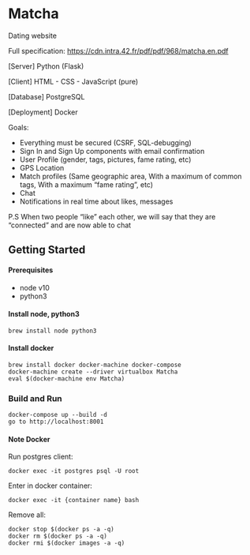# Matcha
Dating website

Full specification: https://cdn.intra.42.fr/pdf/pdf/968/matcha.en.pdf

[Server] Python (Flask)

[Client] HTML - CSS - JavaScript (pure)

[Database] PostgreSQL


[Deployment] Docker

Goals:

- Everything must be secured (CSRF, SQL-debugging)
- Sign In and Sign Up components with email confirmation
- User Profile (gender, tags, pictures, fame rating, etc)
- GPS Location
- Match profiles (Same geographic area, With a maximum of common tags, With a maximum “fame rating”, etc)
- Chat
- Notifications in real time about likes, messages

P.S  When two people “like” each other, we will say that they are “connected” and are now able to chat
## Getting Started

#### Prerequisites

- node v10
- python3

#### Install node, python3

```
brew install node python3
```

#### Install docker

```
brew install docker docker-machine docker-compose
docker-machine create --driver virtualbox Matcha
eval $(docker-machine env Matcha)
```

### Build and Run

```
docker-compose up --build -d
go to http://localhost:8001
```

#### Note Docker

Run postgres client:

```
docker exec -it postgres psql -U root
```
Enter in docker container:
```
docker exec -it {container name} bash
```
Remove all:
```
docker stop $(docker ps -a -q)
docker rm $(docker ps -a -q)
docker rmi $(docker images -a -q)
```